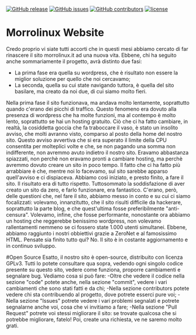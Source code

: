 [![GitHub release](https://img.shields.io/github/release/qubyte/rubidium.svg?maxAge=2592000?style=flat-square)](https://github.com/morrolinuxyt/website/) [![GitHub issues](https://img.shields.io/github/issues/badges/shields.svg?maxAge=2592000?style=flat-square)](https://github.com/morrolinuxyt/website/) [![GitHub contributors](https://img.shields.io/github/contributors/cdnjs/cdnjs.svg?maxAge=2592000?style=flat-square)](https://github.com/morrolinuxyt/website/) [![license](https://img.shields.io/github/license/mashape/apistatus.svg?maxAge=2592000?style=flat-square)](https://github.com/morrolinuxyt/website/) 
# Morrolinux Website
Credo proprio vi siate tutti accorti che in questi mesi abbiamo cercato di far rinascere il sito morrolinux.it ad una nuova vita. Ebbene, chi ha seguito anche sommariamente il progetto, avrà distinto due fasi:
- La prima fase era quella su wordpress, che è risultato non essere la miglior soluzione per quello che noi cercavamo;
- La seconda, quella su cui state navigando tuttora, è quella del sito basilare, ma creato da noi due, di cui siamo molto fieri.

Nella prima fase il sito funzionava, ma andava molto lentamente, soprattutto quando c'erano dei picchi di traffico. Questo fenomeno era dovuto alla presenza di wordpress che ha molte funzioni, ma al contempo è molto lento, soprattutto se hai un hosting gratuito. Ciò che ci ha fatto cambiare, in realtà, la cosiddetta goccia che fa traboccare il vaso, è stato un insolito avviso, che molti avranno visto, comparso al posto della home del nostro sito. Questo avviso avvertiva che si era superato il limite della CPU consentita per molteplici volte e che, se non pagando una somma non indifferente, non avremmo avuto indietro il nostro sito.
Eravamo abbastanza spiazzati, non perchè non eravamo pronti a cambiare hosting, ma perchè avremmo dovuto creare un sito in poco tempo. Il fatto che ci ha fatto più arrabbiare è che, mentre noi lo facevamo, sul sito sarebbe apparso quell'avviso e ci dispiaceva.
Abbiamo così iniziato, e presto finito, a fare il sito. Il risultato era di tutto rispetto. Tuttosommato la soddisfazione di aver creato un sito da zero, e farlo funzionare, era fantastico. C'erano, però, delle questioni che, nel fare il sito, abbiamo messo in conto e su cui ci siamo focalizzati: volevamo, innanzitutto, che il sito risulti difficile da hackerare, soprattutto la parte blog, e che quest'ultima fosse preferibilmente "anti-censura". Volevamo, infine, che fosse performante, nonostante ora abbiamo un hosting che reggerebbe benissimo wordpress, non volevamo rallentamenti nemmeno se ci fossero state 1.000 utenti simultanei.
Ebbene, abbiamo raggiunto i nostri obbiettivi grazie a ZeroNet e al famosissimo HTML. Pensate sia finito tutto qui? No. Il sito è in costante aggiornamento e in continuo sviluppo.

#Open Source
Esatto, il nostro sito è open-source, distribuito con licenza GPLv3. Tutti lo potete consultare qua sopra, vedendo ogni singolo codice presente su questo sito, vedere come funziona, proporre cambiamenti e segnalare bug. Vediamo cosa si può fare:
-Oltre che vedere il codice nella sezione "code" potete anche, nella sezione "commit", vedere i vari cambiamenti che sono stati fatti e da chi;
-Nella sezione contributors potete vedere chi sta contribuendo al progetto, dove potrete esserci pure voi;
-Nella sezione "Issues" potrete vedere i vari problemi segnalati e potrete segnalarne anche voi, cosa che vi invitiamo a fare;
-Nella sezione "Pull Request" potrete voi stessi migliorare il sito: se trovate qualcosa che si potrebbe migliorare, fatelo! 
Poi, create una richiesta, ve ne saremo molto grati.
